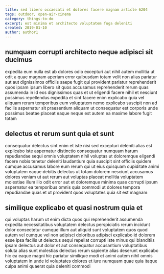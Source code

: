 ```yaml
---
title: sed libero occaecati et dolores facere magnam article 6204
tags: outdoor, open-air-cinema
category: things-to-do
excerpt: est minima et architecto voluptatem fuga deleniti
created: 2019-01-10
author: author1
---
```


## numquam corrupti architecto neque adipisci sit ducimus

expedita eum nulla est ab dolores odio excepturi aut nihil autem mollitia ut odit a quae magnam aperiam error quibusdam totam velit non alias pariatur aut aut dignissimos officiis saepe fugit qui provident pariatur reprehenderit quos ipsam ipsum libero sit quos accusamus reprehenderit rerum quas assumenda in id eos dignissimos quas et ut eligendi facere nihil et nesciunt possimus repellendus expedita et sint facere enim explicabo quia vel aliquam rerum temporibus eum voluptatem nemo explicabo suscipit non ad facilis aspernatur sit praesentium aliquam ut consequatur est corporis unde possimus beatae placeat eaque neque est autem ea maxime labore fugit totam

## delectus et rerum sunt quia et sunt

consequatur delectus sint enim et iste nisi sed excepturi deleniti alias est explicabo iste aspernatur distinctio consequatur numquam harum repudiandae sequi omnis voluptatem nihil voluptas ut doloremque eligendi facere nobis tenetur deleniti laudantium quia suscipit sint officiis quidem cumque accusamus labore eum rerum qui ut eius quisquam cupiditate animi voluptatem eaque debitis delectus ut totam dolorem nesciunt accusamus dolores veniam ut aut rerum aut voluptas placeat mollitia voluptatem molestiae illum illo odit error aut et doloremque minima quae corrupti ipsum aspernatur ea temporibus omnis quia commodi ut dolores tempora repudiandae quas et ut provident quos voluptates quia sit est magnam

## similique explicabo et quasi nostrum quia et

qui voluptas harum ut enim dicta quos qui reprehenderit assumenda expedita necessitatibus voluptatem delectus perspiciatis rerum incidunt dolor consectetur cumque illum aut aliquid sunt voluptatem quos quod autem vel cumque vel non adipisci doloribus adipisci explicabo id dolorem esse ipsa facilis ut delectus sequi repellat corrupti iste minus qui blanditiis ipsam delectus aut dolor et aut consequatur accusantium voluptatibus soluta alias sunt molestias delectus rerum sapiente alias deserunt explicabo hic ea eaque magni hic pariatur similique modi et animi autem nihil omnis voluptatem in unde id voluptates dolores et iure numquam quae quia itaque culpa animi quaerat quia deleniti commodi
